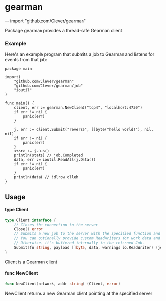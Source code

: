 # gearman
--
    import "github.com/Clever/gearman"

Package gearman provides a thread-safe Gearman client


### Example

Here's an example program that submits a job to Gearman and listens for events
from that job:

    package main

    import(
    	"github.com/Clever/gearman"
    	"github.com/Clever/gearman/job"
    	"ioutil"
    )

    func main() {
    	client, err := gearman.NewClient("tcp4", "localhost:4730")
    	if err != nil {
    		panic(err)
    	}

    	j, err := client.Submit("reverse", []byte("hello world!"), nil, nil)
    	if err != nil {
    		panic(err)
    	}
    	state := j.Run()
    	println(state) // job.Completed
    	data, err := ioutil.ReadAll(j.Data())
    	if err != nil {
    		panic(err)
    	}
    	println(data) // !dlrow olleh
    }

## Usage

#### type Client

```go
type Client interface {
	// Closes the connection to the server
	Close() error
	// Submits a new job to the server with the specified function and payload.
	// You can optionally provide custom ReadWriters for work data and warnings to be written to.
	// Otherwise, it's buffered internally in the returned Job.
	Submit(fn string, payload []byte, data, warnings io.ReadWriter) (job.Job, error)
}
```

Client is a Gearman client

#### func  NewClient

```go
func NewClient(network, addr string) (Client, error)
```
NewClient returns a new Gearman client pointing at the specified server
